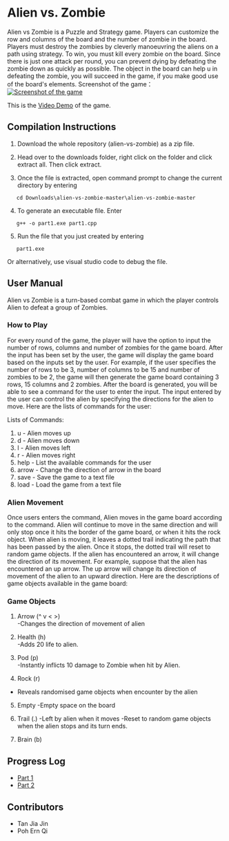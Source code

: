 # Alien vs. Zombie

Alien vs Zombie is a Puzzle and Strategy game. Players can customize the row and columns of the board and the number of zombie in the board. Players must destroy the zombies by cleverly manoeuvring the aliens on a path using strategy. To win, you must kill every zombie on the board. Since there is just one attack per round, you can prevent dying by defeating the zombie down as quickly as possible. The object in the board can help u in defeating the zombie, you will succeed in the game, if you make good use of the board's elements.
Screenshot of the game：
[![Screenshot of the game](https://user-images.githubusercontent.com/124123504/216048856-d8b64ce4-6a4a-4f18-bc16-ba2e916726d7.jpg)](https://imgur.com/a/48M7d1N)


This is the [Video Demo](https://youtu.be/96-Bz1h0nlc) of the game.




## Compilation Instructions

1. Download the whole repository (alien-vs-zombie) as a zip file.


2. Head over to the downloads folder, right click on the folder and click extract all. Then click extract.


3. Once the file is extracted, open command prompt to change the current directory by entering 

```
   cd Downloads\alien-vs-zombie-master\alien-vs-zombie-master 
```

4. To generate an executable file. Enter 

```
   g++ -o part1.exe part1.cpp
```   

5. Run the file that you just created by entering

```
   part1.exe
```

   Or alternatively, use visual studio code to debug the file.


## User Manual
Alien vs Zombie is a turn-based combat game in which the player controls Alien to defeat a group of Zombies. 


### How to Play

For every round of the game, the player will have the option to input the number of rows, columns and number of zombies for the game board.  After the input has been set by the user, the game will display the game board based on the inputs set by the user. For example, if the user specifies the number of rows to be 3, number of columns to be 15 and number of zombies to be 2, the game will then generate the game board containing 3 rows, 15 columns and 2 zombies. After the board is generated, you will be able to see a command for the user to enter the input. The input entered by the user can control the alien by specifying the directions for the alien to move. Here are the lists of commands for the user:


Lists of Commands:


1. u                            - Alien moves up
2. d                            - Alien moves down
3. l                            - Alien moves left
4. r                            - Alien moves right
5. help                         - List the available commands for the user
6. arrow                        - Change the direction of arrow in the board
7. save                         - Save the game to a text file
8. load                         - Load the game from a text file



### Alien Movement


Once users enters the command, Alien moves in the game board according to the command. Alien will continue to move in the same direction and will only stop once it hits the border of the game board, or when it hits the rock object.  When alien is moving, it leaves a dotted trail indicating the path that has been passed by the alien. Once it stops, the dotted trail will reset to random game objects. If the alien has encountered an arrow, it will change the direction of its movement. For example, suppose that the alien has encountered an up arrow. The up arrow will change its direction of movement of the alien to an upward direction.  Here are the descriptions of game objects available in the game board:




### Game Objects


1. Arrow (^  v  <  >)    
 -Changes the direction of movement of alien


2. Health (h)               
 -Adds 20 life to alien.


3. Pod (p)               
 -Instantly inflicts 10 damage to Zombie when hit by Alien.


4. Rock (r)                  
 - Reveals randomised game objects when encounter by the alien


5. Empty 
-Empty space on the board


6. Trail (.) 
-Left by alien when it moves
-Reset to random game objects when the alien stops and its turn ends.

7. Brain (b)


## Progress Log
- [Part 1](PART1.md)
- [Part 2](PART2.md)


## Contributors
- Tan Jia Jin
- Poh Ern Qi
